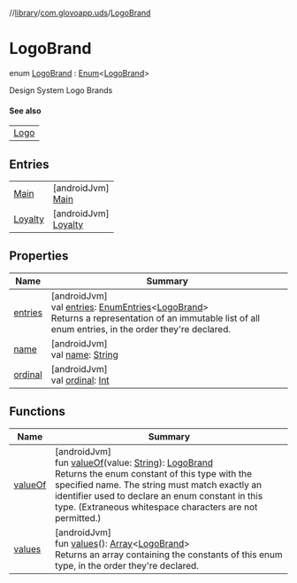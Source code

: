 //[library](../../../index.md)/[com.glovoapp.uds](../index.md)/[LogoBrand](index.md)

# LogoBrand

enum [LogoBrand](index.md) : [Enum](https://kotlinlang.org/api/latest/jvm/stdlib/kotlin/-enum/index.html)&lt;[LogoBrand](index.md)&gt; 

Design System Logo Brands

#### See also

| |
|---|
| [Logo](../-logo.md) |

## Entries

| | |
|---|---|
| [Main](-main/index.md) | [androidJvm]<br>[Main](-main/index.md) |
| [Loyalty](-loyalty/index.md) | [androidJvm]<br>[Loyalty](-loyalty/index.md) |

## Properties

| Name | Summary |
|---|---|
| [entries](entries.md) | [androidJvm]<br>val [entries](entries.md): [EnumEntries](https://kotlinlang.org/api/latest/jvm/stdlib/kotlin.enums/-enum-entries/index.html)&lt;[LogoBrand](index.md)&gt;<br>Returns a representation of an immutable list of all enum entries, in the order they're declared. |
| [name](../-tag-style/-promotion-secondary/index.md#-372974862%2FProperties%2F1585125336) | [androidJvm]<br>val [name](../-tag-style/-promotion-secondary/index.md#-372974862%2FProperties%2F1585125336): [String](https://kotlinlang.org/api/latest/jvm/stdlib/kotlin/-string/index.html) |
| [ordinal](../-tag-style/-promotion-secondary/index.md#-739389684%2FProperties%2F1585125336) | [androidJvm]<br>val [ordinal](../-tag-style/-promotion-secondary/index.md#-739389684%2FProperties%2F1585125336): [Int](https://kotlinlang.org/api/latest/jvm/stdlib/kotlin/-int/index.html) |

## Functions

| Name | Summary |
|---|---|
| [valueOf](value-of.md) | [androidJvm]<br>fun [valueOf](value-of.md)(value: [String](https://kotlinlang.org/api/latest/jvm/stdlib/kotlin/-string/index.html)): [LogoBrand](index.md)<br>Returns the enum constant of this type with the specified name. The string must match exactly an identifier used to declare an enum constant in this type. (Extraneous whitespace characters are not permitted.) |
| [values](values.md) | [androidJvm]<br>fun [values](values.md)(): [Array](https://kotlinlang.org/api/latest/jvm/stdlib/kotlin/-array/index.html)&lt;[LogoBrand](index.md)&gt;<br>Returns an array containing the constants of this enum type, in the order they're declared. |
